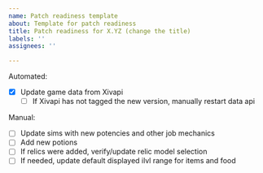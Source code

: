 ```yaml
---
name: Patch readiness template
about: Template for patch readiness
title: Patch readiness for X.YZ (change the title)
labels: ''
assignees: ''

---
```


Automated:
- [X] Update game data from Xivapi
  - [ ] If Xivapi has not tagged the new version, manually restart data api

Manual:
- [ ] Update sims with new potencies and other job mechanics
- [ ] Add new potions
- [ ] If relics were added, verify/update relic model selection
- [ ] If needed, update default displayed ilvl range for items and food
